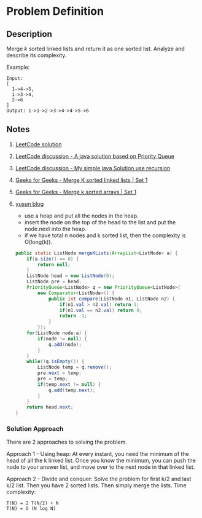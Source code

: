 # Problem Definition

## Description

Merge *k* sorted linked lists and return it as one sorted list. Analyze and describe its complexity.

Example:

```text
Input:
[
  1->4->5,
  1->3->4,
  2->6
]
Output: 1->1->2->3->4->4->5->6
```

## Notes

1. [LeetCode solution](https://leetcode.com/problems/merge-k-sorted-lists/solution/)
1. [LeetCode discussion - A java solution based on Priority Queue](https://leetcode.com/explore/interview/card/google/60/linked-list-5/342/discuss/10528/A-java-solution-based-on-Priority-Queue)
1. [LeetCode discussion - My simple java Solution use recursion](https://leetcode.com/explore/interview/card/google/60/linked-list-5/342/10522/My-simple-java-Solution-use-recursion)
1. [Geeks for Geeks - Merge K sorted linked lists | Set 1](https://www.geeksforgeeks.org/merge-k-sorted-linked-lists/)
1. [Geeks for Geeks - Merge k sorted arrays | Set 1](https://www.geeksforgeeks.org/merge-k-sorted-arrays/)
1. [yusun blog](https://yusun2015.wordpress.com/2015/01/16/merge-k-sorted-lists/)

    * use a heap and put all the nodes in the heap.
    * insert the node on the top of the head to the list and put the node.next into the heap.
    * if we have total n nodes and k sorted list, then the complexity is O(long(k)).

    ```java
    public static ListNode mergeKLists(ArrayList<ListNode> a) {
        if(a.size() == 0) {
            return null;
        }
        ListNode head = new ListNode(0);
        ListNode pre = head;
        PriorityQueue<ListNode> q = new PriorityQueue<ListNode>(
            new Comparator<ListNode>() {
                public int compare(ListNode n1, ListNode n2) {
                    if(n1.val > n2.val) return 1;
                    if(n1.val == n2.val) return 0;
                    return -1;
                }
            });
        for(ListNode node:a) {
            if(node != null) {
                q.add(node);
            }
        }
        while(!q.isEmpty()) {
            ListNode temp = q.remove();
            pre.next = temp;
            pre = temp;
            if(temp.next != null) {
                q.add(temp.next);
            }
        }
        return head.next;
    }
    ```

### Solution Approach

There are 2 approaches to solving the problem.

Approach 1 - Using heap: At every instant, you need the minimum of the head of all the k linked list. Once you know the minimum, you can push the node to your answer list, and move over to the next node in that linked list.

Approach 2 - Divide and conquer: Solve the problem for first k/2 and last k/2 list. Then you have 2 sorted lists. Then simply merge the lists. Time complexity:

```text
T(N) = 2 T(N/2) + N
T(N) = O (N log N)
```